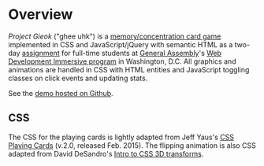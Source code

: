 # Overview

_Project Gieok_ ("ghee uhk") is a [memory/concentration card game](https://en.wikipedia.org/wiki/Concentration_(game)) implemented in CSS and JavaScript/jQuery with semantic HTML as a two-day [assignment](https://github.com/ga-dc/project1) for full-time students at [General Assembly](https://generalassemb.ly/washington-dc)'s [Web Development Immersive program](https://generalassemb.ly/education/web-development-immersive) in Washington, D.C. All graphics and animations are handled in CSS with HTML entities and JavaScript toggling classes on click events and updating stats.

See the [demo hosted on Github](http://mooniker.github.io/gieok/).

## CSS

The CSS for the playing cards is lightly adapted from Jeff Yaus's [CSS Playing Cards](https://github.com/jyaus/css-playing-cards/) (v.2.0, released Feb. 2015). The flipping animation is also CSS adapted from David DeSandro's [Intro to CSS 3D transforms](https://desandro.github.io/3dtransforms/docs/card-flip.html).
